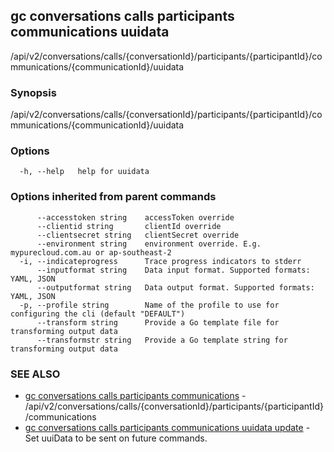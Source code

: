 ## gc conversations calls participants communications uuidata

/api/v2/conversations/calls/{conversationId}/participants/{participantId}/communications/{communicationId}/uuidata

### Synopsis

/api/v2/conversations/calls/{conversationId}/participants/{participantId}/communications/{communicationId}/uuidata

### Options

```
  -h, --help   help for uuidata
```

### Options inherited from parent commands

```
      --accesstoken string    accessToken override
      --clientid string       clientId override
      --clientsecret string   clientSecret override
      --environment string    environment override. E.g. mypurecloud.com.au or ap-southeast-2
  -i, --indicateprogress      Trace progress indicators to stderr
      --inputformat string    Data input format. Supported formats: YAML, JSON
      --outputformat string   Data output format. Supported formats: YAML, JSON
  -p, --profile string        Name of the profile to use for configuring the cli (default "DEFAULT")
      --transform string      Provide a Go template file for transforming output data
      --transformstr string   Provide a Go template string for transforming output data
```

### SEE ALSO

* [gc conversations calls participants communications](gc_conversations_calls_participants_communications.html)	 - /api/v2/conversations/calls/{conversationId}/participants/{participantId}/communications
* [gc conversations calls participants communications uuidata update](gc_conversations_calls_participants_communications_uuidata_update.html)	 - Set uuiData to be sent on future commands.


